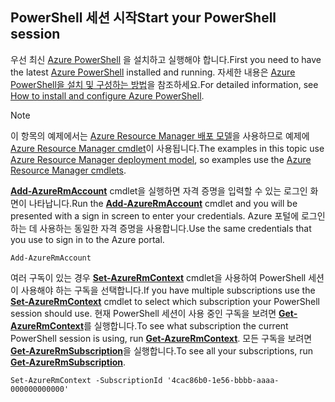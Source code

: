 
## <a name="start-your-powershell-session"></a><span data-ttu-id="38c13-101">PowerShell 세션 시작</span><span class="sxs-lookup"><span data-stu-id="38c13-101">Start your PowerShell session</span></span>
<span data-ttu-id="38c13-102">우선 최신 [Azure PowerShell](http://msdn.microsoft.com/library/mt619274.aspx) 을 설치하고 실행해야 합니다.</span><span class="sxs-lookup"><span data-stu-id="38c13-102">First you need to have the latest [Azure PowerShell](http://msdn.microsoft.com/library/mt619274.aspx) installed and running.</span></span> <span data-ttu-id="38c13-103">자세한 내용은 [Azure PowerShell을 설치 및 구성하는 방법](/powershell/azureps-cmdlets-docs)을 참조하세요.</span><span class="sxs-lookup"><span data-stu-id="38c13-103">For detailed information, see [How to install and configure Azure PowerShell](/powershell/azureps-cmdlets-docs).</span></span>

> [!NOTE]
> <span data-ttu-id="38c13-104">이 항목의 예제에서는 [Azure Resource Manager 배포 모델](../articles/azure-resource-manager/resource-group-overview.md)을 사용하므로 예제에 [Azure Resource Manager cmdlet](http://msdn.microsoft.com/library/azure/mt125356.aspx)이 사용됩니다.</span><span class="sxs-lookup"><span data-stu-id="38c13-104">The examples in this topic use [Azure Resource Manager deployment model](../articles/azure-resource-manager/resource-group-overview.md), so examples use the [Azure Resource Manager cmdlets](http://msdn.microsoft.com/library/azure/mt125356.aspx).</span></span> 
> 
> 

<span data-ttu-id="38c13-105">[**Add-AzureRmAccount**](http://msdn.microsoft.com/library/mt619267.aspx) cmdlet을 실행하면 자격 증명을 입력할 수 있는 로그인 화면이 나타납니다.</span><span class="sxs-lookup"><span data-stu-id="38c13-105">Run the [**Add-AzureRmAccount**](http://msdn.microsoft.com/library/mt619267.aspx) cmdlet and you will be presented with a sign in screen to enter your credentials.</span></span> <span data-ttu-id="38c13-106">Azure 포털에 로그인하는 데 사용하는 동일한 자격 증명을 사용합니다.</span><span class="sxs-lookup"><span data-stu-id="38c13-106">Use the same credentials that you use to sign in to the Azure portal.</span></span>

    Add-AzureRmAccount

<span data-ttu-id="38c13-107">여러 구독이 있는 경우 [**Set-AzureRmContext**](http://msdn.microsoft.com/library/mt619263.aspx) cmdlet을 사용하여 PowerShell 세션이 사용해야 하는 구독을 선택합니다.</span><span class="sxs-lookup"><span data-stu-id="38c13-107">If you have multiple subscriptions use the [**Set-AzureRmContext**](http://msdn.microsoft.com/library/mt619263.aspx) cmdlet to select which subscription your PowerShell session should use.</span></span> <span data-ttu-id="38c13-108">현재 PowerShell 세션이 사용 중인 구독을 보려면 [**Get-AzureRmContext**](http://msdn.microsoft.com/library/mt619265.aspx)를 실행합니다.</span><span class="sxs-lookup"><span data-stu-id="38c13-108">To see what subscription the current PowerShell session is using, run [**Get-AzureRmContext**](http://msdn.microsoft.com/library/mt619265.aspx).</span></span> <span data-ttu-id="38c13-109">모든 구독을 보려면 [**Get-AzureRmSubscription**](http://msdn.microsoft.com/library/mt619284.aspx)을 실행합니다.</span><span class="sxs-lookup"><span data-stu-id="38c13-109">To see all your subscriptions, run [**Get-AzureRmSubscription**](http://msdn.microsoft.com/library/mt619284.aspx).</span></span>

    Set-AzureRmContext -SubscriptionId '4cac86b0-1e56-bbbb-aaaa-000000000000'

